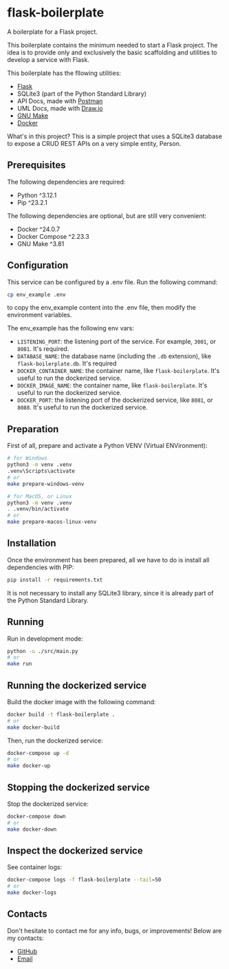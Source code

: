 # flask-boilerplate
A boilerplate for a Flask project.

This boilerplate contains the minimum needed to start a Flask project. The idea is to provide only and exclusively the basic scaffolding and utilities to develop a service with Flask.

This boilerplate has the fllowing utilities:
- [Flask](https://flask.palletsprojects.com/)
- SQLite3 (part of the Python Standard Library)
- API Docs, made with [Postman](https://www.postman.com/)
- UML Docs, made with [Draw.io](https://app.diagrams.net/)
- [GNU Make](https://www.gnu.org/software/make/)
- [Docker](https://www.docker.com/)

What's in this project? This is a simple project that uses a SQLite3 database to expose a CRUD REST APIs on a very simple entity, Person.

## Prerequisites
The following dependencies are required:
- Python ^3.12.1
- Pip ^23.2.1

The following dependencies are optional, but are still very convenient:
- Docker ^24.0.7
- Docker Compose ^2.23.3
- GNU Make ^3.81

## Configuration
This service can be configured by a .env file. Run the following command:
```bash
cp env_example .env
```
to copy the env_example content into the .env file, then modify the environment variables.

The env_example has the following env vars:
- `LISTENING_PORT`: the listening port of the service. For example, `3001`, or `8081`. It's required.
- `DATABASE_NAME`: the database name (including the `.db` extension), like `flask-boilerplate.db`. It's required
- `DOCKER_CONTAINER_NAME`: the container name, like `flask-boilerplate`. It's useful to run the dockerized service.
- `DOCKER_IMAGE_NAME`: the container name, like `flask-boilerplate`. It's useful to run the dockerized service.
- `DOCKER_PORT`: the listening port of the dockerized service, like `8081`, or `8088`. It's useful to run the dockerized service.

## Preparation
First of all, prepare and activate a Python VENV (Virtual ENVironment):
```bash
# for Windows
python3 -m venv .venv
.venv\Scripts\activate
# or
make prepare-windows-venv

# for MacOS, or Linux
python3 -m venv .venv
. .venv/bin/activate
# or
make prepare-macos-linux-venv
```

## Installation
Once the environment has been prepared, all we have to do is install all dependencies with PIP:
```bash
pip install -r requirements.txt
```

It is not necessary to install any SQLite3 library, since it is already part of the Python Standard Library.

## Running
Run in development mode:
```bash
python -u ./src/main.py
# or
make run
```

## Running the dockerized service
Build the docker image with the following command:
```bash
docker build -t flask-boilerplate .
# or
make docker-build
```

Then, run the dockerized service:
```bash
docker-compose up -d
# or
make docker-up
```
## Stopping the dockerized service
Stop the dockerized service:
```bash
docker-compose down
# or
make docker-down
```

## Inspect the dockerized service
See container logs:
```bash
docker-compose logs -f flask-boilerplate --tail=50
# or
make docker-logs
```

## Contacts
Don't hesitate to contact me for any info, bugs, or improvements! Below are my contacts:
- [GitHub](https://github.com/chralex00)
- [Email](mailto:christian.alessandro.atzeni.00@outlook.com)